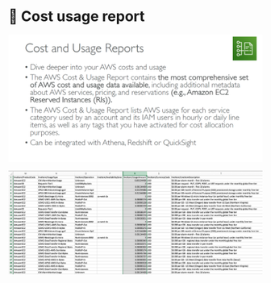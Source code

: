 # 📌 **Cost usage report**

![cost-usage-report-1](images/cost-usage-report-1.png)

![cost-usage-report-2](images/cost-usage-report-2.png)

